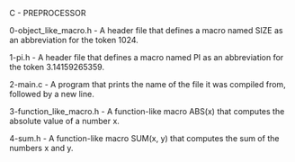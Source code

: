   C - PREPROCESSOR

0-object_like_macro.h
    - A header file that defines a macro named SIZE as an abbreviation for the token 1024.

1-pi.h
    - A header file that defines a macro named PI as an abbreviation for the token 3.14159265359.

2-main.c
    -  A program that prints the name of the file it was compiled from, followed by a new line.

3-function_like_macro.h
    - A function-like macro ABS(x) that computes the absolute value of a number x.

4-sum.h
    - A function-like macro SUM(x, y) that computes the sum of the numbers x and y.
